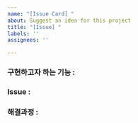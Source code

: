 ```yaml
---
name: "[Issue Card] "
about: Suggest an idea for this project
title: "[Issue] "
labels: ''
assignees: ''

---
```


### 구현하고자 하는 기능 :


### Issue :


### 해결과정 :
